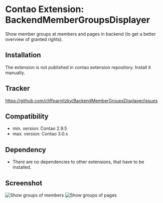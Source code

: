 Contao Extension: BackendMemberGroupsDisplayer 
==============================================

Show member groups at members and pages in backend (to get a better overview of granted rights).


Installation
------------

The extension is not published in contao extension repository.
Install it manually.


Tracker
-------

https://github.com/cliffparnitzky/BackendMemberGroupsDisplayer/issues


Compatibility
-------------

- min. version: Contao 2.9.5
- max. version: Contao 3.0.x


Dependency
----------

- There are no dependencies to other extensions, that have to be installed.


Screenshot
----------

![Show groups of members](https://raw.github.com/cliffparnitzky/BackendMemberGroupsDisplayer/master/screenshot_members.jpg)
![Show groups of pages](https://raw.github.com/cliffparnitzky/BackendMemberGroupsDisplayer/master/screenshot_pages.jpg)